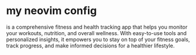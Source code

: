# my neovim config 
 is a comprehensive fitness and health tracking app that helps you monitor your  workouts, nutrition, and overall wellness. With easy-to-use tools and  personalized insights, it empowers you to stay on top of your fitness goals,   track progress, and make informed decisions for a healthier lifestyle. 

